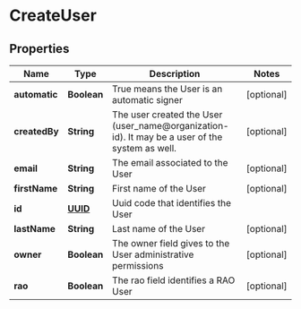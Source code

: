 

# CreateUser

## Properties

Name | Type | Description | Notes
------------ | ------------- | ------------- | -------------
**automatic** | **Boolean** | True means the User is an automatic signer |  [optional]
**createdBy** | **String** | The user created the User (user_name@organization-id). It may be a user of the system as well. |  [optional]
**email** | **String** | The email associated to the User |  [optional]
**firstName** | **String** | First name of the User |  [optional]
**id** | [**UUID**](UUID.md) | Uuid code that identifies the User | 
**lastName** | **String** | Last name of the User |  [optional]
**owner** | **Boolean** | The owner field gives to the User administrative permissions |  [optional]
**rao** | **Boolean** | The rao field identifies a RAO User |  [optional]



